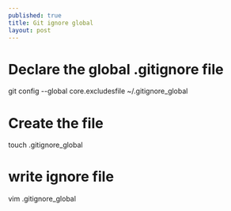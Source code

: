 ```yaml
---
published: true
title: Git ignore global
layout: post
---
```

# Declare the global .gitignore file
git config --global core.excludesfile ~/.gitignore_global

# Create the file
touch .gitignore_global

# write ignore file
vim .gitignore_global